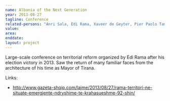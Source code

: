 ```yaml
---
name: Albania of the Next Generation
year: 2013-08-27
tagline: Conference
related-persons: "Anri Sala, Edi Rama, Xaveer de Geyter, Pier Paolo Tamburelli, Francine Houben, Johan Anrys, Andreas Ruby, Rodo Tisnado, Floris Alkemade, Winy Maas, Bjarke Ingels, Rossana Atena, Sasa Randic, Peter Lynn Wilson"
value:
area:
enddate:
layout: project
---
```


Large-scale conference on territorial reform organized by Edi Rama after his election victory in 2013. Saw the return of many familiar faces from the architecture of his time as Mayor of Tirana.

Links:
* <http://www.gazeta-shqip.com/lajme/2013/08/27/rama-territori-ne-situate-emergjente-ndryshime-te-krahasueshme-92-shin/>
